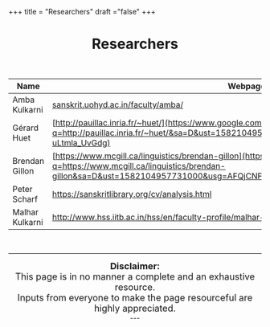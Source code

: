 +++
title = "Researchers"
draft ="false"
+++

<center> <h1> Researchers </h1>

<br>
<center>

| Name            | Webpage                                                      |
| --------------- | ------------------------------------------------------------ |
| Amba Kulkarni   | [sanskrit.uohyd.ac.in/faculty/amba/](https://www.google.com/url?q=http://sanskrit.uohyd.ac.in/faculty/amba/&sa=D&ust=1582104957731000&usg=AFQjCNHxF_z6qG_iKURf2b569dV9g-pLCw) |
| Gérard Huet     | [http://pauillac.inria.fr/~huet/](https://www.google.com/url?q=http://pauillac.inria.fr/~huet/&sa=D&ust=1582104957731000&usg=AFQjCNHJMwLcD3ZmjgWTV-uLtmla_UvGdg) |
| Brendan Gillon  | [https://www.mcgill.ca/linguistics/brendan-gillon](https://www.google.com/url?q=https://www.mcgill.ca/linguistics/brendan-gillon&sa=D&ust=1582104957731000&usg=AFQjCNF1XWcIhJt6u2_FnMUxvdx__aICdg) |
| Peter Scharf    |   https://sanskritlibrary.org/cv/analysis.html                                                           |
| Malhar Kulkarni |  http://www.hss.iitb.ac.in/hss/en/faculty-profile/malhar-kulkarni                                                            |

<br>

---
<div style="font-size:18px" class="alert alert-block alert-info">
<b>Disclaimer:</b>
    <br>
    This page is in no manner a complete and an exhaustive resource. <br>Inputs from everyone to make the page resourceful are highly appreciated.

</div>
---

<br>

<br>

